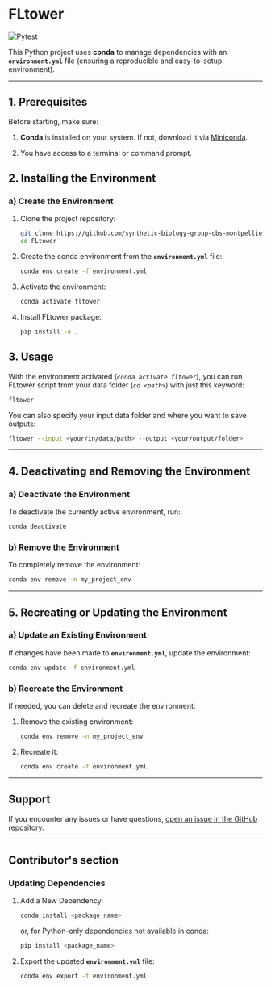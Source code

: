 # FLtower

![Pytest](https://github.com/synthetic-biology-group-cbs-montpellier/FLtower/actions/workflows/test.yml/badge.svg?branch=main)

This Python project uses **conda** to manage dependencies with an **`environment.yml`** file (ensuring a reproducible and easy-to-setup environment).

---

## **1. Prerequisites**
Before starting, make sure:
1. **Conda** is installed on your system. If not, download it via [Miniconda](https://docs.anaconda.com/miniconda/install/#quick-command-line-install).

2. You have access to a terminal or command prompt.


## **2. Installing the Environment**

### **a) Create the Environment**
1. Clone the project repository:
   ```bash
   git clone https://github.com/synthetic-biology-group-cbs-montpellier/FLtower.git
   cd FLtower
   ```

2. Create the conda environment from the **`environment.yml`** file:
   ```bash
   conda env create -f environment.yml
   ```

3. Activate the environment:
   ```bash
   conda activate fltower
   ```

4. Install FLtower package:
   ```bash
   pip install -e .
   ```


## **3. Usage**

With the environment activated (*`conda activate fltower`*), you can run FLtower script from your data folder (*`cd <path>`*) with just this keyword:
```bash
fltower
```

You can also specify your input data folder and where you want to save outputs:
```bash
fltower --input <your/in/data/path> --output <your/output/folder>
```


---

## 4. Deactivating and Removing the Environment

### a) Deactivate the Environment
To deactivate the currently active environment, run:
```bash
conda deactivate
```

### b) Remove the Environment
To completely remove the environment:
```bash
conda env remove -n my_project_env
```

---

## 5. Recreating or Updating the Environment

### a) Update an Existing Environment

If changes have been made to **`environment.yml`**, update the environment:
```bash
conda env update -f environment.yml
```

### b) Recreate the Environment
If needed, you can delete and recreate the environment:
1. Remove the existing environment:
   ```bash
   conda env remove -n my_project_env
   ```

2. Recreate it:
   ```bash
   conda env create -f environment.yml
   ```

---

## **Support**

If you encounter any issues or have questions, [open an issue in the GitHub repository](https://github.com/synthetic-biology-group-cbs-montpellier/FLtower/issues).


---

## **Contributor's section**

### Updating Dependencies

1. Add a New Dependency:
   ```bash
   conda install <package_name>
   ```
   or, for Python-only dependencies not available in conda:
   ```bash
   pip install <package_name>
   ```

2. Export the updated **`environment.yml`** file:
   ```bash
   conda env export -f environment.yml
   ```
